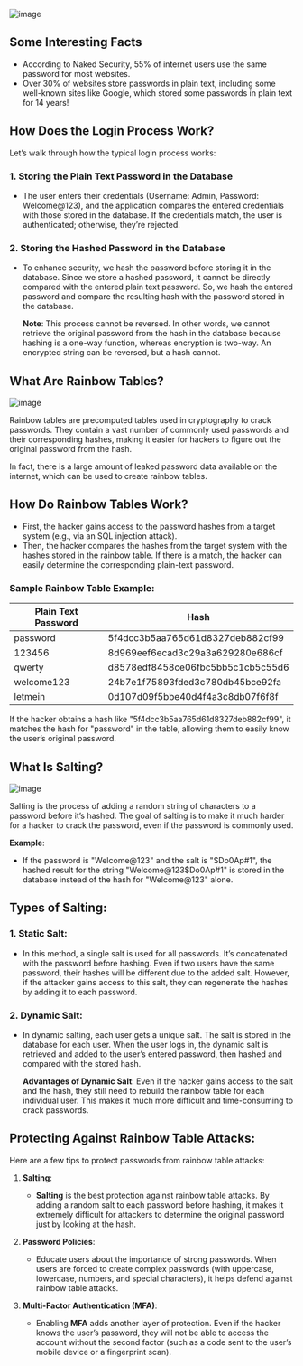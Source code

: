 ![image](https://github.com/user-attachments/assets/d718c412-31dc-41f0-b100-d4a2ea075473)

## Some Interesting Facts
- According to Naked Security, 55% of internet users use the same password for most websites.
- Over 30% of websites store passwords in plain text, including some well-known sites like Google, which stored some passwords in plain text for 14 years!
  
## How Does the Login Process Work?

Let’s walk through how the typical login process works:

### 1. Storing the Plain Text Password in the Database
- The user enters their credentials (Username: Admin, Password: Welcome@123), and the application compares the entered credentials with those stored in the database. If the credentials match, the user is authenticated; otherwise, they’re rejected.

### 2. Storing the Hashed Password in the Database
- To enhance security, we hash the password before storing it in the database. Since we store a hashed password, it cannot be directly compared with the entered plain text password. So, we hash the entered password and compare the resulting hash with the password stored in the database.

  **Note**: This process cannot be reversed. In other words, we cannot retrieve the original password from the hash in the database because hashing is a one-way function, whereas encryption is two-way. An encrypted string can be reversed, but a hash cannot.

## What Are Rainbow Tables?


![image](https://github.com/user-attachments/assets/2e746c5a-de1f-47b6-be0d-f4f64331bfb7)

Rainbow tables are precomputed tables used in cryptography to crack passwords. They contain a vast number of commonly used passwords and their corresponding hashes, making it easier for hackers to figure out the original password from the hash.

In fact, there is a large amount of leaked password data available on the internet, which can be used to create rainbow tables.

## How Do Rainbow Tables Work?

- First, the hacker gains access to the password hashes from a target system (e.g., via an SQL injection attack).
- Then, the hacker compares the hashes from the target system with the hashes stored in the rainbow table. If there is a match, the hacker can easily determine the corresponding plain-text password.

### Sample Rainbow Table Example:

| Plain Text Password | Hash                                   |
|---------------------|----------------------------------------|
| password            | 5f4dcc3b5aa765d61d8327deb882cf99       |
| 123456              | 8d969eef6ecad3c29a3a629280e686cf       |
| qwerty              | d8578edf8458ce06fbc5bb5c1cb5c55d6       |
| welcome123          | 24b7e1f75893fded3c780db45bce92fa       |
| letmein             | 0d107d09f5bbe40d4f4a3c8db07f6f8f       |

If the hacker obtains a hash like "5f4dcc3b5aa765d61d8327deb882cf99", it matches the hash for "password" in the table, allowing them to easily know the user’s original password.

## What Is Salting?


![image](https://github.com/user-attachments/assets/e8d52fb5-cd99-43a6-9286-131be7225565)

Salting is the process of adding a random string of characters to a password before it’s hashed. The goal of salting is to make it much harder for a hacker to crack the password, even if the password is commonly used.

**Example**:
- If the password is "Welcome@123" and the salt is "$Do0Ap#1", the hashed result for the string "Welcome@123$Do0Ap#1" is stored in the database instead of the hash for "Welcome@123" alone.

## Types of Salting:

### 1. Static Salt:
- In this method, a single salt is used for all passwords. It’s concatenated with the password before hashing. Even if two users have the same password, their hashes will be different due to the added salt. However, if the attacker gains access to this salt, they can regenerate the hashes by adding it to each password.

### 2. Dynamic Salt:
- In dynamic salting, each user gets a unique salt. The salt is stored in the database for each user. When the user logs in, the dynamic salt is retrieved and added to the user’s entered password, then hashed and compared with the stored hash.

  **Advantages of Dynamic Salt**: Even if the hacker gains access to the salt and the hash, they still need to rebuild the rainbow table for each individual user. This makes it much more difficult and time-consuming to crack passwords.

## Protecting Against Rainbow Table Attacks:

Here are a few tips to protect passwords from rainbow table attacks:

1. **Salting**:
   - **Salting** is the best protection against rainbow table attacks. By adding a random salt to each password before hashing, it makes it extremely difficult for attackers to determine the original password just by looking at the hash.

2. **Password Policies**:
   - Educate users about the importance of strong passwords. When users are forced to create complex passwords (with uppercase, lowercase, numbers, and special characters), it helps defend against rainbow table attacks.

3. **Multi-Factor Authentication (MFA)**:
   - Enabling **MFA** adds another layer of protection. Even if the hacker knows the user’s password, they will not be able to access the account without the second factor (such as a code sent to the user’s mobile device or a fingerprint scan).



